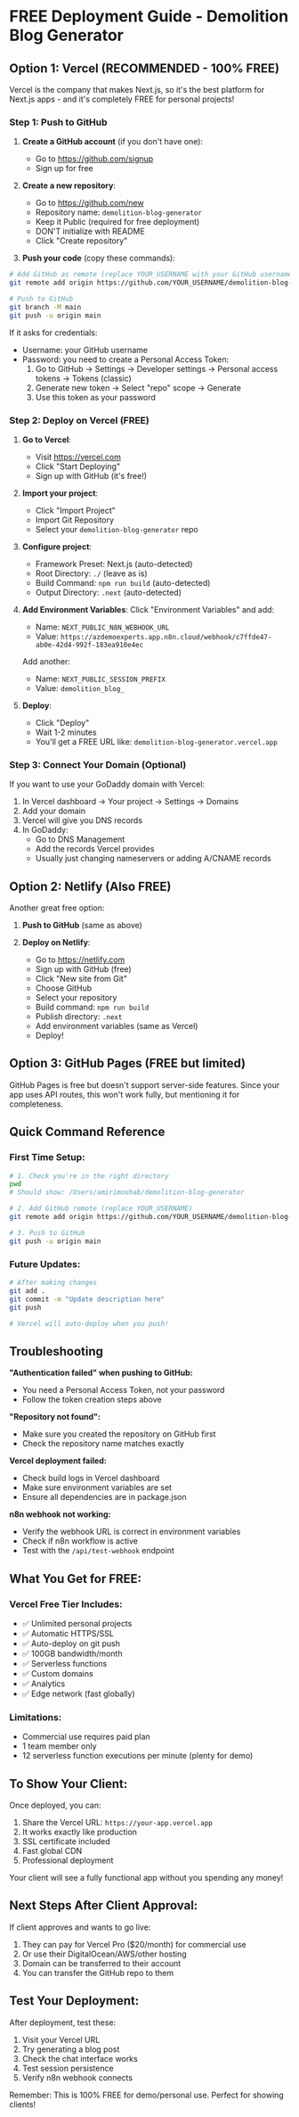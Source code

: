 # FREE Deployment Guide - Demolition Blog Generator

## Option 1: Vercel (RECOMMENDED - 100% FREE)
Vercel is the company that makes Next.js, so it's the best platform for Next.js apps - and it's completely FREE for personal projects!

### Step 1: Push to GitHub

1. **Create a GitHub account** (if you don't have one):
   - Go to https://github.com/signup
   - Sign up for free

2. **Create a new repository**:
   - Go to https://github.com/new
   - Repository name: `demolition-blog-generator`
   - Keep it Public (required for free deployment)
   - DON'T initialize with README
   - Click "Create repository"

3. **Push your code** (copy these commands):
```bash
# Add GitHub as remote (replace YOUR_USERNAME with your GitHub username)
git remote add origin https://github.com/YOUR_USERNAME/demolition-blog-generator.git

# Push to GitHub
git branch -M main
git push -u origin main
```

If it asks for credentials:
- Username: your GitHub username
- Password: you need to create a Personal Access Token:
  1. Go to GitHub → Settings → Developer settings → Personal access tokens → Tokens (classic)
  2. Generate new token → Select "repo" scope → Generate
  3. Use this token as your password

### Step 2: Deploy on Vercel (FREE)

1. **Go to Vercel**:
   - Visit https://vercel.com
   - Click "Start Deploying"
   - Sign up with GitHub (it's free!)

2. **Import your project**:
   - Click "Import Project"
   - Import Git Repository
   - Select your `demolition-blog-generator` repo

3. **Configure project**:
   - Framework Preset: Next.js (auto-detected)
   - Root Directory: `./` (leave as is)
   - Build Command: `npm run build` (auto-detected)
   - Output Directory: `.next` (auto-detected)

4. **Add Environment Variables**:
   Click "Environment Variables" and add:
   - Name: `NEXT_PUBLIC_N8N_WEBHOOK_URL`
   - Value: `https://azdemoexperts.app.n8n.cloud/webhook/c7ffde47-ab0e-42d4-992f-183ea910e4ec`
   
   Add another:
   - Name: `NEXT_PUBLIC_SESSION_PREFIX`
   - Value: `demolition_blog_`

5. **Deploy**:
   - Click "Deploy"
   - Wait 1-2 minutes
   - You'll get a FREE URL like: `demolition-blog-generator.vercel.app`

### Step 3: Connect Your Domain (Optional)

If you want to use your GoDaddy domain with Vercel:

1. In Vercel dashboard → Your project → Settings → Domains
2. Add your domain
3. Vercel will give you DNS records
4. In GoDaddy:
   - Go to DNS Management
   - Add the records Vercel provides
   - Usually just changing nameservers or adding A/CNAME records

## Option 2: Netlify (Also FREE)

Another great free option:

1. **Push to GitHub** (same as above)

2. **Deploy on Netlify**:
   - Go to https://netlify.com
   - Sign up with GitHub (free)
   - Click "New site from Git"
   - Choose GitHub
   - Select your repository
   - Build command: `npm run build`
   - Publish directory: `.next`
   - Add environment variables (same as Vercel)
   - Deploy!

## Option 3: GitHub Pages (FREE but limited)

GitHub Pages is free but doesn't support server-side features. Since your app uses API routes, this won't work fully, but mentioning it for completeness.

## Quick Command Reference

### First Time Setup:
```bash
# 1. Check you're in the right directory
pwd
# Should show: /Users/amirimouhab/demolition-blog-generator

# 2. Add GitHub remote (replace YOUR_USERNAME)
git remote add origin https://github.com/YOUR_USERNAME/demolition-blog-generator.git

# 3. Push to GitHub
git push -u origin main
```

### Future Updates:
```bash
# After making changes
git add .
git commit -m "Update description here"
git push

# Vercel will auto-deploy when you push!
```

## Troubleshooting

**"Authentication failed" when pushing to GitHub:**
- You need a Personal Access Token, not your password
- Follow the token creation steps above

**"Repository not found":**
- Make sure you created the repository on GitHub first
- Check the repository name matches exactly

**Vercel deployment failed:**
- Check build logs in Vercel dashboard
- Make sure environment variables are set
- Ensure all dependencies are in package.json

**n8n webhook not working:**
- Verify the webhook URL is correct in environment variables
- Check if n8n workflow is active
- Test with the `/api/test-webhook` endpoint

## What You Get for FREE:

### Vercel Free Tier Includes:
- ✅ Unlimited personal projects
- ✅ Automatic HTTPS/SSL
- ✅ Auto-deploy on git push
- ✅ 100GB bandwidth/month
- ✅ Serverless functions
- ✅ Custom domains
- ✅ Analytics
- ✅ Edge network (fast globally)

### Limitations:
- Commercial use requires paid plan
- 1 team member only
- 12 serverless function executions per minute (plenty for demo)

## To Show Your Client:

Once deployed, you can:
1. Share the Vercel URL: `https://your-app.vercel.app`
2. It works exactly like production
3. SSL certificate included
4. Fast global CDN
5. Professional deployment

Your client will see a fully functional app without you spending any money!

## Next Steps After Client Approval:

If client approves and wants to go live:
1. They can pay for Vercel Pro ($20/month) for commercial use
2. Or use their DigitalOcean/AWS/other hosting
3. Domain can be transferred to their account
4. You can transfer the GitHub repo to them

## Test Your Deployment:

After deployment, test these:
1. Visit your Vercel URL
2. Try generating a blog post
3. Check the chat interface works
4. Test session persistence
5. Verify n8n webhook connects

Remember: This is 100% FREE for demo/personal use. Perfect for showing clients!